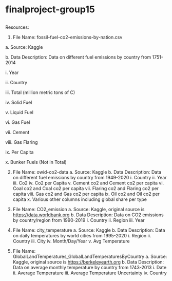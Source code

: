 # finalproject-group15

##
Resources:

1.	File Name: fossil-fuel-co2-emissions-by-nation.csv
	
a.	Source: Kaggle

b.	Data Description: Data on different fuel emissions by country from 1751-2014

i.	Year

ii.	Country

iii.	Total (million metric tons of C)

iv.	Solid Fuel

v.	Liquid Fuel

vi.	Gas Fuel

vii.	Cement

viii.	Gas Flaring

ix.	Per Capita

x.	Bunker Fuels (Not in Total)

2.	File Name: owid-co2-data
a.	Source: Kaggle
b.	Data Description: Data on different fuel emissions by country from 1949-2020
i.	Country
ii.	Year
iii.	Co2
iv.	Co2 per Capita
v.	Cement co2 and Cement co2 per capita
vi.	Coal co2 and Coal co2 per capita
vii.	Flaring co2 and Flaring co2 per capita
viii.	Gas co2 and Gas co2 per capita
ix.	Oil co2 and Oil co2 per capita
x.	Various other columns including global share per type 

3.	File Name: CO2_emission
a.	Source: Kaggle, original source is https://data.worldbank.org
b.	Data Description: Data on CO2 emissions by country/region from 1990-2019
i.	Country
ii.	Region
iii.	Year

4.	File Name: city_temperature
a.	Source: Kaggle
b.	Data Description: Data on daily temperatures by world cities from 1995-2020
i.	Region
ii.	Country
iii.	City
iv.	Month/Day/Year
v.	Avg Temperature

5.	File Name: GlobalLandTemperatures_GlobalLandTemperaturesByCountry
a.	Source: Kaggle, original source is https://berkeleyearth.org
b.	Data Description: Data on average monthly temperature by country from 1743-2013
i.	Date
ii.	Average Temperature
iii.	Average Temperature Uncertainty
iv.	Country
